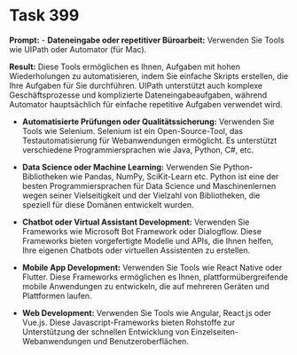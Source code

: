 # Task 399

**Prompt:** - **Dateneingabe oder repetitiver Büroarbeit:** Verwenden Sie Tools wie UIPath oder Automator (für Mac).

**Result:**
Diese Tools ermöglichen es Ihnen, Aufgaben mit hohen Wiederholungen zu automatisieren, indem Sie einfache Skripts erstellen, die Ihre Aufgaben für Sie durchführen. UIPath unterstützt auch komplexe Geschäftsprozesse und komplizierte Dateneingabeaufgaben, während Automator hauptsächlich für einfache repetitive Aufgaben verwendet wird.

- **Automatisierte Prüfungen oder Qualitätssicherung:** Verwenden Sie Tools wie Selenium. Selenium ist ein Open-Source-Tool, das Testautomatisierung für Webanwendungen ermöglicht. Es unterstützt verschiedene Programmiersprachen wie Java, Python, C#, etc.

- **Data Science oder Machine Learning:** Verwenden Sie Python-Bibliotheken wie Pandas, NumPy, SciKit-Learn etc. Python ist eine der besten Programmiersprachen für Data Science und Maschinenlernen wegen seiner Vielseitigkeit und der Vielzahl von Bibliotheken, die speziell für diese Domänen entwickelt wurden.

- **Chatbot oder Virtual Assistant Development:** Verwenden Sie Frameworks wie Microsoft Bot Framework oder Dialogflow. Diese Frameworks bieten vorgefertigte Modelle und APIs, die Ihnen helfen, Ihre eigenen Chatbots oder virtuellen Assistenten zu erstellen.

- **Mobile App Development:** Verwenden Sie Tools wie React Native oder Flutter. Diese Frameworks ermöglichen es Ihnen, plattformübergreifende mobile Anwendungen zu entwickeln, die auf mehreren Geräten und Plattformen laufen.

- **Web Development:** Verwenden Sie Tools wie Angular, React.js oder Vue.js. Diese Javascript-Frameworks bieten Rohstoffe zur Unterstützung der schnellen Entwicklung von Einzelseiten-Webanwendungen und Benutzeroberflächen.
